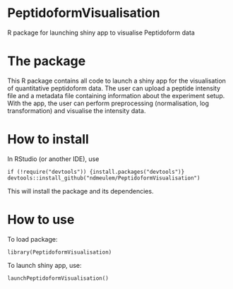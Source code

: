 # PeptidoformVisualisation
R package for launching shiny app to visualise Peptidoform data

# The package
This R package contains all code to launch a shiny app for the visualisation of quantitative peptidoform data. 
The user can upload a peptide intensity file and a metadata file containing information about the experiment setup. 
With the app, the user can perform preprocessing (normalisation, log transformation) and visualise the intensity data.

# How to install
In RStudio (or another IDE), use 

```
if (!require("devtools")) {install.packages("devtools")}
devtools::install_github("ndmeulem/PeptidoformVisualisation") 
```

This will install the package and its dependencies.

# How to use
To load package: 

```
library(PeptidoformVisualisation)
```

To launch shiny app, use: 

```
launchPeptidoformVisualisation()
```